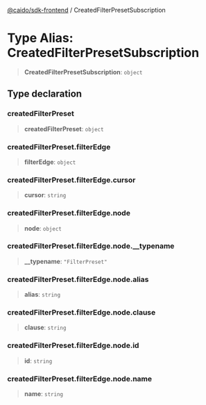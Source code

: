[@caido/sdk-frontend](../index.md) / CreatedFilterPresetSubscription

# Type Alias: CreatedFilterPresetSubscription

> **CreatedFilterPresetSubscription**: `object`

## Type declaration

### createdFilterPreset

> **createdFilterPreset**: `object`

### createdFilterPreset.filterEdge

> **filterEdge**: `object`

### createdFilterPreset.filterEdge.cursor

> **cursor**: `string`

### createdFilterPreset.filterEdge.node

> **node**: `object`

### createdFilterPreset.filterEdge.node.\_\_typename

> **\_\_typename**: `"FilterPreset"`

### createdFilterPreset.filterEdge.node.alias

> **alias**: `string`

### createdFilterPreset.filterEdge.node.clause

> **clause**: `string`

### createdFilterPreset.filterEdge.node.id

> **id**: `string`

### createdFilterPreset.filterEdge.node.name

> **name**: `string`
